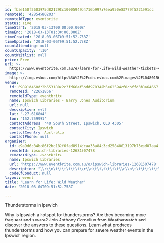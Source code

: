 ```yaml
---
id: fb3e150f2603975d821298c10005949b4716b997a76ea950e83779f5221991cc
remoteId: '42854580203'
remoteIdType: eventbrite
status: live
timeStart: '2018-03-13T00:00:00.000Z'
timeEnd: '2018-03-13T01:30:00.000Z'
timeCreated: '2018-03-06T09:51:52.758Z'
timeUpdated: '2018-03-06T09:51:52.758Z'
countAttending: null
countCapacity: '110'
countWaitlist: null
price: Free
url: >-
  https://www.eventbrite.com.au/e/learn-for-life-wild-weather-tickets-42854580203?aff=ebapi
image: >-
  https://img.evbuc.com/https%3A%2F%2Fcdn.evbuc.com%2Fimages%2F40480156%2F197127469183%2F1%2Foriginal.jpg?s=24c1f915303b261cfdc5b1a557ebacca
venue:
  id: 69891d460d22b553188c2c3fd66ef6bdd978346b5e62594cf8cbffd3b8a64667
  remoteId: '22651856'
  remoteIdType: eventbrite
  name: Ipswich Libraries - Barry Jones Auditorium
  url: null
  description: null
  lat: '-27.616804'
  lon: '152.759991'
  contactAddress: '40 South Street, Ipswich, QLD 4305'
  contactCity: Ipswich
  contactCountry: Australia
  contactPhone: null
organizer:
  id: e9a9d6c84bc86f2bc182f6fad8914dcaa33a84c3cd25840013197b73ead07aa4
  remoteId: ipswich-libraries-12681507478
  remoteIdType: eventbrite
  name: Ipswich Libraries
  url: 'https://www.eventbrite.com.au/o/ipswich-libraries-12681507478'
  description: "\\r\\n\t\t\t\t\t\t\\r\\n\t\t\t\t\t\t\\r\\n\t\t\t\t\t\t\\r\\n\t\t\t\t\t\t\\r\\n\t\t\t\t\t\t\\r\\n\t\t\t\t\t\t\\r\\n\t\t\t\t\t\t\\r\\n\t\t\t\t\t\t\\r\\n\t\t\t\t\t\t\\r\\n\t\t\t\t\t\t\\r\\n\t\t\t\t\t\t\\r\\n\t\t\t\t\t\t\\r\\n\t\t\t\t\t\t\\r\\n\t\t\t\t\t\t\\r\\n\t\t\t\t\t\t\\r\\n\t\t\t\t\t\t\\r\\n\t\t\t\t\t\t\\r\\n"
  codeOfConduct: null
layout: event
title: 'Learn for Life: Wild Weather'
date: '2018-03-06T09:51:52.758Z'

---
```

<P>Thunderstorms in Ipswich</P>
<P>Why is Ipswich a hotspot for thunderstorms? Are they becoming more frequent and severe? Join Anthony Cornelius from Weatherwatch and discover the answers to these questions. Learn what produces thunderstorms and how you can prepare for severe weather events in the Ipswich region.</P>
